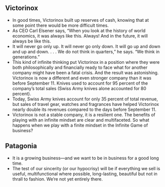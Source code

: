 ## Victorinox

- In good times, Victorinox built up reserves of cash, knowing that at some point there would be more difficult times. 
- As CEO Carl Elsener says, “When you look at the history of world economics, it was always like this. Always! And in the future, it will always be like this.
- It will never go only up. It will never go only down. It will go up and down and up and down. . . . We do not think in quarters,” he says. “We think in generations.”
- This kind of infinite thinking put Victorinox in a position where they were both philosophically and financially ready to face what for another company might have been a fatal crisis. And the result was astonishing. Victorinox is now a different and even stronger company than it was before September 11. Knives used to account for 95 percent of the company’s total sales (Swiss Army knives alone accounted for 80 percent).
- Today, Swiss Army knives account for only 35 percent of total revenue, but sales of travel gear, watches and fragrances have helped Victorinox nearly double its revenues compared to the days before September 11.
- Victorinox is not a stable company, it is a resilient one. The benefits of playing with an infinite mindset are clear and multifaceted. So what happens when we play with a finite mindset in the Infinite Game of business?

## Patagonia 

- It is a growing business—and we want to be in business for a good long time.
- The test of our sincerity (or our hypocrisy) will be if everything we sell is useful, multifunctional where possible, long-lasting, beautiful but not in thrall to fashion. We’re not yet entirely there.
